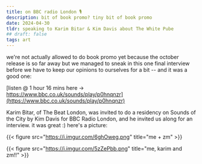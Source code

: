 ```yaml
---
title: on BBC radio London 🎙️
description: bit of book promo? tiny bit of book promo
date: 2024-04-30
tldr: speaking to Karim Bitar & Kim Davis about The White Pube 
## draft: false
tags: art
---
```


we're not actually allowed to do book promo yet because the october release is so far away but we managed to sneak in this one final interview before we have to keep our opinions to ourselves for a bit -- and it was a good one:

[listen @ 1 hour 16 mins here -> https://www.bbc.co.uk/sounds/play/p0hnqnzr](https://www.bbc.co.uk/sounds/play/p0hnqnzr)

Karim Bitar, of The Beat London, was invited to do a residency on Sounds of the City by Kim Davis for BBC Radio London, and he invited us along for an interview. it was great :) here's a picture:

{{< figure src="https://i.imgur.com/6ghOweg.png" title="me + zm" >}}

{{< figure src="https://i.imgur.com/5zZePbb.png" title="me, karim and zm!!" >}}



